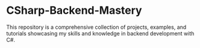 # CSharp-Backend-Mastery
This repository is a comprehensive collection of projects, examples, and tutorials showcasing my skills and knowledge in backend development with C#.

